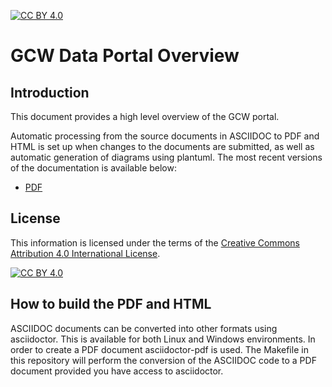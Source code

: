[![CC BY 4.0][cc-by-shield]][cc-by]
# GCW Data Portal Overview

## Introduction
This document provides a high level overview of the GCW portal.

Automatic processing from the source documents in ASCIIDOC to PDF and HTML is set up when changes to the documents are submitted, as well as automatic generation of diagrams using plantuml. The most recent versions of the documentation is available below:

- [PDF](https://github.com/GlobalCryosphereWatch/dataportaloverview/blob/master/doc/gcw-add.pdf)

## License
This information is licensed under the terms of the [Creative Commons Attribution 4.0 International License][cc-by].

[![CC BY 4.0][cc-by-image]][cc-by]

## How to build the PDF and HTML
ASCIIDOC documents can be converted into other formats using asciidoctor. This is available for both Linux and Windows environments. In order to create a PDF document asciidoctor-pdf is used. The Makefile in this repository will perform the conversion of the ASCIIDOC code to a PDF document provided you have access to asciidoctor.

[cc-by]: http://creativecommons.org/licenses/by/4.0/
[cc-by-image]: https://i.creativecommons.org/l/by/4.0/88x31.png
[cc-by-shield]: https://img.shields.io/badge/License-CC%20BY%204.0-lightgrey.svg
